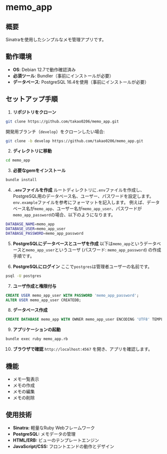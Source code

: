 # memo_app

## 概要
Sinatraを使用したシンプルなメモ管理アプリです。

## 動作環境
- **OS**: Debian 12.7で動作確認済み
- **必須ツール**: Bundler（事前にインストールが必要）
- **データベース**: PostgreSQL 16.4を使用（事前にインストールが必要）

## セットアップ手順

1. **リポジトリをクローン**
```bash
git clone https://github.com/takao0206/memo_app.git
```
開発用ブランチ（`develop`）をクローンしたい場合:
```bash
git clone -b develop https://github.com/takao0206/memo_app.git
```
2. **ディレクトリに移動**
```bash
cd memo_app
```
3. **必要なgemをインストール**
```bash
bundle install
```
4. **`.env`ファイルを作成**
ルートディレクトリに`.env`ファイルを作成し、PostgreSQL用のデータベース名、ユーザー、パスワードを設定します。
`env.example`ファイルを参考にフォーマットを記入します。
例えば、データベース名が`memo_app`、ユーザー名が`memo_app_user`、パスワードが`memo_app_password`の場合、以下のようになります。
```bash
DATABASE_NAME=memo_app
DATABASE_USER=memo_app_user
DATABASE_PASSWORD=memo_app_password
```
5. **PostgreSQLにデータベースとユーザを作成**
以下は`memo_app`というデータベースと`memo_app_user`というユーザ (パスワード: `memo_app_password`) の作成手順です。

6. **PostgreSQLにログイン**
ここで`postgres`は管理者ユーザーの名前です。
```bash
psql -U postgres
```
7. **ユーザ作成と権限付与**
```sql
CREATE USER memo_app_user WITH PASSWORD 'memo_app_password';
ALTER USER memo_app_user CREATEDB;
```
8. **データベース作成**
```sql
CREATE DATABASE memo_app WITH OWNER memo_app_user ENCODING 'UTF8' TEMPLATE template0;
```
9. **アプリケーションの起動**
```bash
bundle exec ruby memo_app.rb
```
10. **ブラウザで確認**
`http://localhost:4567` を開き、アプリを確認します。

## 機能
- メモ一覧表示
- メモの作成
- メモの編集
- メモの削除

## 使用技術
- **Sinatra:** 軽量なRuby Webフレームワーク
- **PostgreSQL:** メモデータの管理
- **HTML/ERB:** ビューのテンプレートエンジン
- **JavaScript/CSS:** フロントエンドの動作とデザイン